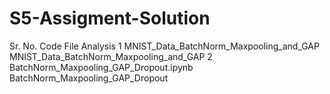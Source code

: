 # S5-Assigment-Solution

Sr. No. 	                  Code File	                                                    Analysis
1	                MNIST_Data_BatchNorm_Maxpooling_and_GAP	                MNIST_Data_BatchNorm_Maxpooling_and_GAP
2	                BatchNorm_Maxpooling_GAP_Dropout.ipynb	                BatchNorm_Maxpooling_GAP_Dropout
